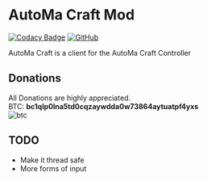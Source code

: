 # AutoMa Craft Mod
[![Codacy Badge](https://api.codacy.com/project/badge/Grade/5776548ee75e4b37bf318cf494951c36)](https://app.codacy.com/manual/3top1a/AutoMaMod?utm_source=github.com&utm_medium=referral&utm_content=3top1a/AutoMaMod&utm_campaign=Badge_Grade_Dashboard)
[![GitHub](https://img.shields.io/github/license/3top1a/AutoMaMod?color=critical&style=for-the-badge)](https://github.com/3top1a/AutoMaMod/blob/master/LICENSE)

AutoMa Craft is a client for the AutoMa Craft Controller 

## Donations
All Donations are highly appreciated.<br>
BTC: <b>bc1qlp0lna5td0cqzaywdda0w73864aytuatpf4yxs</b><br>
![btc](https://github.com/3top1a/AutoMaMod/blob/master/qrcode.png)

## TODO
*   Make it thread safe
*   More forms of input
